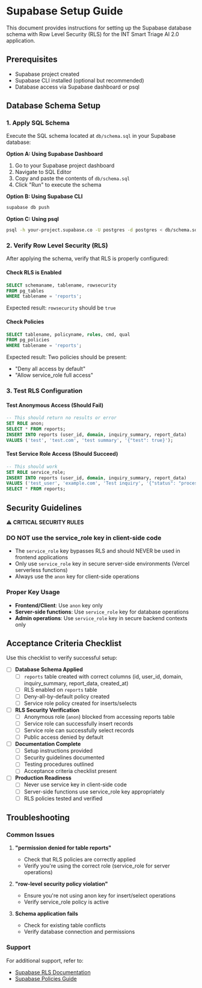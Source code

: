 # Supabase Setup Guide

This document provides instructions for setting up the Supabase database schema with Row Level Security (RLS) for the INT Smart Triage AI 2.0 application.

## Prerequisites

- Supabase project created
- Supabase CLI installed (optional but recommended)
- Database access via Supabase dashboard or psql

## Database Schema Setup

### 1. Apply SQL Schema

Execute the SQL schema located at `db/schema.sql` in your Supabase database:

**Option A: Using Supabase Dashboard**
1. Go to your Supabase project dashboard
2. Navigate to SQL Editor
3. Copy and paste the contents of `db/schema.sql`
4. Click "Run" to execute the schema

**Option B: Using Supabase CLI**
```bash
supabase db push
```

**Option C: Using psql**
```bash
psql -h your-project.supabase.co -U postgres -d postgres < db/schema.sql
```

### 2. Verify Row Level Security (RLS)

After applying the schema, verify that RLS is properly configured:

#### Check RLS is Enabled
```sql
SELECT schemaname, tablename, rowsecurity 
FROM pg_tables 
WHERE tablename = 'reports';
```
Expected result: `rowsecurity` should be `true`

#### Check Policies
```sql
SELECT tablename, policyname, roles, cmd, qual 
FROM pg_policies 
WHERE tablename = 'reports';
```
Expected result: Two policies should be present:
- "Deny all access by default" 
- "Allow service_role full access"

### 3. Test RLS Configuration

#### Test Anonymous Access (Should Fail)
```sql
-- This should return no results or error
SET ROLE anon;
SELECT * FROM reports;
INSERT INTO reports (user_id, domain, inquiry_summary, report_data) 
VALUES ('test', 'test.com', 'test summary', '{"test": true}');
```

#### Test Service Role Access (Should Succeed)
```sql
-- This should work
SET ROLE service_role;
INSERT INTO reports (user_id, domain, inquiry_summary, report_data) 
VALUES ('test_user', 'example.com', 'Test inquiry', '{"status": "processed"}');
SELECT * FROM reports;
```

## Security Guidelines

⚠️ **CRITICAL SECURITY RULES**

### DO NOT use the service_role key in client-side code
- The `service_role` key bypasses RLS and should NEVER be used in frontend applications
- Only use `service_role` key in secure server-side environments (Vercel serverless functions)
- Always use the `anon` key for client-side operations

### Proper Key Usage
- **Frontend/Client**: Use `anon` key only
- **Server-side functions**: Use `service_role` key for database operations
- **Admin operations**: Use `service_role` key in secure backend contexts only

## Acceptance Criteria Checklist

Use this checklist to verify successful setup:

- [ ] **Database Schema Applied**
  - [ ] `reports` table created with correct columns (id, user_id, domain, inquiry_summary, report_data, created_at)
  - [ ] RLS enabled on `reports` table
  - [ ] Deny-all-by-default policy created
  - [ ] Service role policy created for inserts/selects

- [ ] **RLS Security Verification**
  - [ ] Anonymous role (`anon`) blocked from accessing reports table
  - [ ] Service role can successfully insert records
  - [ ] Service role can successfully select records
  - [ ] Public access denied by default

- [ ] **Documentation Complete**
  - [ ] Setup instructions provided
  - [ ] Security guidelines documented
  - [ ] Testing procedures outlined
  - [ ] Acceptance criteria checklist present

- [ ] **Production Readiness**
  - [ ] Never use service key in client-side code
  - [ ] Server-side functions use service_role key appropriately
  - [ ] RLS policies tested and verified

## Troubleshooting

### Common Issues

1. **"permission denied for table reports"**
   - Check that RLS policies are correctly applied
   - Verify you're using the correct role (service_role for server operations)

2. **"row-level security policy violation"**
   - Ensure you're not using anon key for insert/select operations
   - Verify service_role policy is active

3. **Schema application fails**
   - Check for existing table conflicts
   - Verify database connection and permissions

### Support

For additional support, refer to:
- [Supabase RLS Documentation](https://supabase.com/docs/guides/auth/row-level-security)
- [Supabase Policies Guide](https://supabase.com/docs/guides/auth/policies)